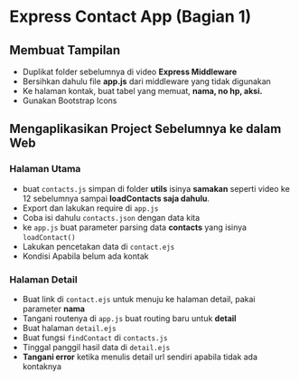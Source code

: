 # Express Contact App (Bagian 1)  

## Membuat Tampilan
- Duplikat folder sebelumnya di video **Express Middleware**  
- Bersihkan dahulu file **app.js** dari middleware yang tidak digunakan
- Ke halaman kontak, buat tabel yang memuat, **nama, no hp, aksi.**
- Gunakan Bootstrap Icons

## Mengaplikasikan Project Sebelumnya ke dalam Web

### Halaman Utama
- buat `contacts.js` simpan di folder **utils** isinya **samakan** seperti video ke 12 sebelumnya sampai **loadContacts saja dahulu**.
- Export dan lakukan require di `app.js`
- Coba isi dahulu `contacts.json` dengan data kita
- ke `app.js` buat parameter parsing data **contacts** yang isinya `loadContact()`
- Lakukan pencetakan data di `contact.ejs`
- Kondisi Apabila belum ada kontak

### Halaman Detail
- Buat link di `contact.ejs` untuk menuju ke halaman detail, pakai parameter **nama**
- Tangani routenya di `app.js` buat routing baru untuk **detail**
- Buat halaman `detail.ejs`
- Buat fungsi `findContact` di `contacts.js`
- Tinggal panggil hasil data di `detail.ejs`
- **Tangani error** ketika menulis detail url sendiri apabila tidak ada kontaknya